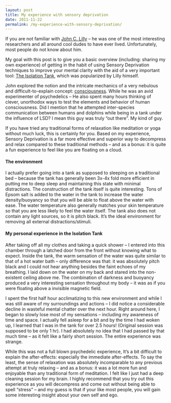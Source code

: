 ```yaml
---
layout: post
title: My experience with sensory deprivation
date: 2011-11-22
permalink: /my-experience-with-sensory-deprivation/
---
```



If you are not familiar with [John C. Lilly](http://en.wikipedia.org/wiki/John_C._Lilly) – he was one of the most interesting researchers and all around cool dudes to have ever lived. Unfortunately, most people do not know about him. 

My goal with this post is to give you a basic overview (including: sharing my own experience) of getting in the habit of using Sensory Deprivation techniques to improve your mental clarity with the aid of a very important tool: [The Isolation Tank](https://en.wikipedia.org/wiki/Isolation_tank), which was popularized by Lilly himself.

John explored the notion and the intricate mechanics of a very nebulous and difficult-to-explain concept: [consciousness](https://en.wikipedia.org/wiki/Consciousness). While he was an avid experimenter of psychedelics – He also spent many hours thinking of clever, unorthodox ways to test the elements and behavior of human consciousness. Did I mention that he attempted inter-species communication between humans and dolphins while being in a tank under the influence of LSD? I mean this guy was truly “out there”. My kind of guy. 

If you have tried any traditional forms of relaxation like meditation or yoga without much luck, this is certainly for you. Based on my experience, Sensory Deprivation is a far more effective and superior way to decompress and relax compared to these traditional methods – and as a bonus: it is quite a fun experience to feel like you are floating on a cloud.

#### The environment

I actually prefer going into a tank as supposed to sleeping on a traditional bed – because the tank has generally been 3x-4x fold more efficient in putting me to deep sleep and maintaining this state with minimal distractions. The construction of the tank itself is quite interesting. Tons of Epsom salt is added to the water in the tank to increase the water density/buoyancy so that you will be able to float above the water with ease. The water temperature also generally matches your skin temperature so that you are less likely to feel the water itself. The tank also does not contain any light sources, so it is pitch black. It’s the ideal environment for removing all external distractions/stimuli.

#### My personal experience in the Isolation Tank

After taking off all my clothes and taking a quick shower – I entered into this chamber through a latched door from the front without knowing what to expect. Inside the tank, the warm sensation of the water was quite similar to that of a hot water bath – only difference was that: it was absolutely pitch black and I could not hear anything besides the faint echoes of my breathing. I laid down on the water on my back and stared into the non-existent ceiling above me. The combination of darkness and buoyancy produced a very interesting sensation throughout my body – it was as if you were floating above a invisible magnetic field.

I spent the first half hour acclimatizing to this new environment and while I was still aware of my surroundings and actions – I did notice a considerable decline in wasteful mental chatter over the next hour. Right around here, I began to slowly lose most of my sensations – including my awareness of time and space. I actually fell asleep for a bit and by the time I had woken up, I learned that I was in the tank for over 2.5 hours! (Original session was supposed to be only 1 hr). I had absolutely no idea that I had passed by that much time – as it felt like a fairly short session. The entire experience was strange.

While this was not a full blown psychedelic experience, It’s a bit difficult to explain the after-effects: especially the immediate after-effects. To say the least, the sense of relaxation was absolutely incomparable to any previous attempt at truly relaxing – and as a bonus: it was a lot more fun and enjoyable than any traditional form of meditation. I felt like I just had a deep cleaning session for my brain. I highly recommend that you try out this experience as you will decompress and come out without being able to spell “stress” – and my guess is that if your like most people, you will gain some interesting insight about your own self and ego.




